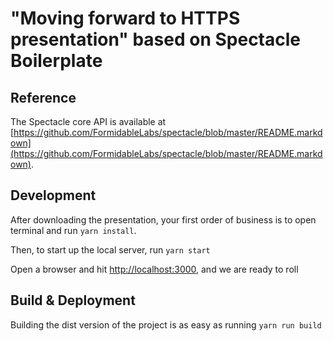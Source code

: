 # "Moving forward to HTTPS presentation" based on Spectacle Boilerplate

## Reference

The Spectacle core API is available at [https://github.com/FormidableLabs/spectacle/blob/master/README.markdown](https://github.com/FormidableLabs/spectacle/blob/master/README.markdown).

## Development

After downloading the presentation, your first order of business is to open terminal and run `yarn install`.

Then, to start up the local server, run `yarn start`

Open a browser and hit [http://localhost:3000](http://localhost:3000), and we are ready to roll

## Build & Deployment

Building the dist version of the project is as easy as running `yarn run build`